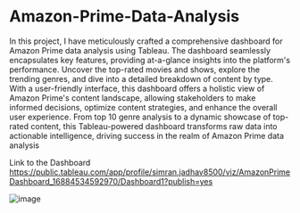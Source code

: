 # Amazon-Prime-Data-Analysis
In this project, I have meticulously crafted a comprehensive dashboard for Amazon Prime data analysis using Tableau. The dashboard seamlessly encapsulates key features, providing at-a-glance insights into the platform's performance. Uncover the top-rated movies and shows, explore the trending genres, and dive into a detailed breakdown of content by type. With a user-friendly interface, this dashboard offers a holistic view of Amazon Prime's content landscape, allowing stakeholders to make informed decisions, optimize content strategies, and enhance the overall user experience. From top 10 genre analysis to a dynamic showcase of top-rated content, this Tableau-powered dashboard transforms raw data into actionable intelligence, driving success in the realm of Amazon Prime data analysis

Link to the Dashboard
https://public.tableau.com/app/profile/simran.jadhav8500/viz/AmazonPrimeDashboard_16884534592970/Dashboard1?publish=yes

![image](https://github.com/Simrann020/Amazon-Prime-Data-Analysis-/assets/99808220/c892efe7-44ca-4803-95d5-048c781c0d0a)
